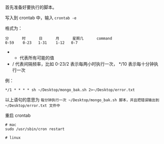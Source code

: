 首先准备好要执行的脚本。

写入到 crontab 中，输入 `crontab -e`

格式为：
```
分      时      日      月      星期几      command
0-59    0-23   1-31    1-12   0-7
```

- * 代表所有可能的值
- / 代表间隔频率，比如 0-23/2 表示每两小时执行一次， */10 表示每十分钟执行一次

例：

```
*/1 * * * * sh ~/Desktop/mongo_bak.sh 2>~/Desktop/error.txt
```

以上语句的意思为 `每分钟执行一次 ~/Desktop/mongo_bak.sh 脚本，并且把错误输出到 ~/Desktop/error.txt 文件中`

重启 crontab

```
# mac
sudo /usr/sbin/cron restart

# linux

```